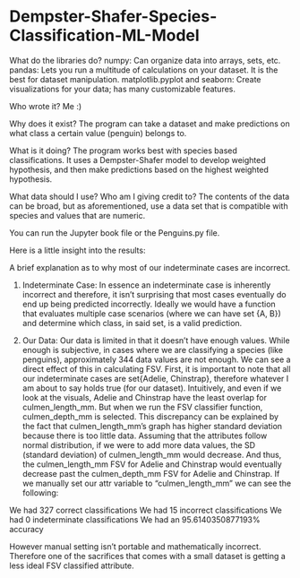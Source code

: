 # Dempster-Shafer-Species-Classification-ML-Model

What do the libraries do? 
numpy: Can organize data into arrays, sets, etc.
pandas: Lets you run a multitude of calculations on your dataset. It is the best for dataset manipulation.
matplotlib.pyplot and seaborn: Create visualizations for your data; has many customizable features.

Who wrote it? 
Me :)

Why does it exist?
The program can take a dataset and make predictions on what class a certain value (penguin) belongs to.

What is it doing?
The program works best with species based classifications. It uses a Dempster-Shafer model to 
develop weighted hypothesis, and then make predictions based on the highest weighted hypothesis.

What data should I use? Who am I giving credit to?
The contents of the data can be broad, but as aforementioned, use a data set that is compatible
with species and values that are numeric.

You can run the Jupyter book file or the Penguins.py file. 

Here is a little insight into the results:

A brief explanation as to why most of our indeterminate cases are incorrect.

1) Indeterminate Case:
In essence an indeterminate case is inherently incorrect and therefore, it isn’t surprising
that most cases eventually do end up being predicted incorrectly.
Ideally we would have a function that evaluates multiple case scenarios (where we can have set {A, B})
and determine which class, in said set, is a valid prediction. 

2) Our Data:
Our data is limited in that it doesn’t have enough values. While enough is subjective, in cases
where we are classifying a species (like penguins), approximately 344 data values are not enough.
We can see a direct effect of this in calculating FSV. First, it is important to note that all our
indeterminate cases are set{Adelie, Chinstrap}, therefore whatever I am about to say holds true (for our dataset).
Intuitively, and even if we look at the visuals, Adelie and Chinstrap have the least overlap for
culmen_length_mm. But when we run the FSV classifier function, culmen_depth_mm is selected. 
This discrepancy can be explained by the fact that culmen_length_mm’s graph has higher standard deviation
because there is too little data. Assuming that the attributes follow normal distribution,
if we were to add more data values, the SD (standard deviation) of culmen_length_mm would decrease.
And thus, the culmen_length_mm FSV for Adelie and Chinstrap would eventually decrease past the culmen_depth_mm FSV
for Adelie and Chinstrap. If we manually set our attr variable to “culmen_length_mm” we can see the following:

We had  327 correct classifications
We had  15 incorrect classifications
We had  0 indeterminate classifications
We had an 95.6140350877193% accuracy

However manual setting isn’t portable and mathematically incorrect. Therefore one of the
sacrifices that comes with a small dataset is getting a less ideal FSV classified attribute.
